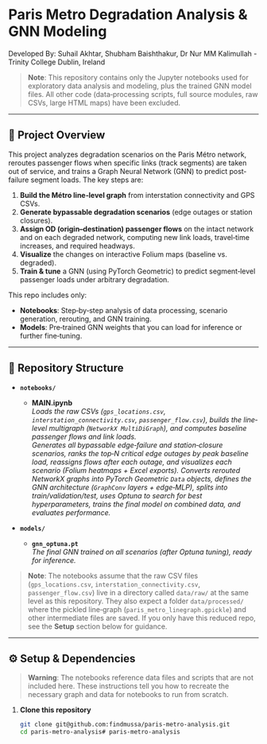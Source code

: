 # Paris Metro Degradation Analysis & GNN Modeling
Developed By: Suhail Akhtar, Shubham Baishthakur, Dr Nur MM Kalimullah - 
Trinity College Dublin, Ireland
> **Note**: This repository contains only the Jupyter notebooks used for exploratory data analysis and modeling, plus the trained GNN model files. All other code (data‐processing scripts, full source modules, raw CSVs, large HTML maps) have been excluded.  

---

## 🚆 Project Overview

This project analyzes degradation scenarios on the Paris Métro network, reroutes passenger flows when specific links (track segments) are taken out of service, and trains a Graph Neural Network (GNN) to predict post‐failure segment loads. The key steps are:

1. **Build the Métro line‐level graph** from interstation connectivity and GPS CSVs.  
2. **Generate bypassable degradation scenarios** (edge outages or station closures).  
3. **Assign OD (origin–destination) passenger flows** on the intact network and on each degraded network, computing new link loads, travel‐time increases, and required headways.  
4. **Visualize** the changes on interactive Folium maps (baseline vs. degraded).  
5. **Train & tune** a GNN (using PyTorch Geometric) to predict segment‐level passenger loads under arbitrary degradation.

This repo includes only:

- **Notebooks**: Step‐by‐step analysis of data processing, scenario generation, rerouting, and GNN training.  
- **Models**: Pre‐trained GNN weights that you can load for inference or further fine‐tuning.  

---

## 📂 Repository Structure

- **`notebooks/`**  
  - **MAIN.ipynb**  
    *Loads the raw CSVs (`gps_locations.csv`, `interstation_connectivity.csv`, `passenger_flow.csv`), builds the line‐level multigraph (`NetworkX MultiDiGraph`), and computes baseline passenger flows and link loads.*  
    *Generates all bypassable edge‐failure and station‐closure scenarios, ranks the top‐N critical edge outages by peak baseline load, reassigns flows after each outage, and visualizes each scenario (Folium heatmaps + Excel exports).*
    *Converts rerouted NetworkX graphs into PyTorch Geometric `Data` objects, defines the GNN architecture (`GraphConv` layers + edge‐MLP), splits into train/validation/test, uses Optuna to search for best hyperparameters, trains the final model on combined data, and evaluates performance.*  

- **`models/`**  
  - **`gnn_optuna.pt`**  
    *The final GNN trained on all scenarios (after Optuna tuning), ready for inference.*  

> **Note**: The notebooks assume that the raw CSV files (`gps_locations.csv`, `interstation_connectivity.csv`, `passenger_flow.csv`) live in a directory called `data/raw/` at the same level as this repository. They also expect a folder `data/processed/` where the pickled line‐graph (`paris_metro_linegraph.gpickle`) and other intermediate files are saved. If you only have this reduced repo, see the **Setup** section below for guidance.

---

## ⚙️ Setup & Dependencies

> **Warning**: The notebooks reference data files and scripts that are not included here. These instructions tell you how to recreate the necessary graph and data for notebooks to run from scratch.  

1. **Clone this repository**  
   ```bash
   git clone git@github.com:findmussa/paris-metro-analysis.git
   cd paris-metro-analysis# paris-metro-analysis
